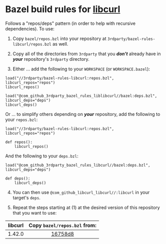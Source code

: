# Bazel build rules for [libcurl](https://github.com/curl/curl)

Follows a "repos/deps" pattern (in order to help with recursive dependencies). To use:

1. Copy `bazel/repos.bzl` into your repository at `3rdparty/bazel-rules-libcurl/repos.bzl` as well.

2. Copy all of the directories from `3rdparty` that you ***don't*** already have in ***your*** repository's `3rdparty` directory.

3. Either ... add the following to your `WORKSPACE` (or `WORKSPACE.bazel`):

```bazel
load("//3rdparty/bazel-rules-libcurl:repos.bzl", libcurl_repos="repos")
libcurl_repos()

load("@com_github_3rdparty_bazel_rules_liblibcurl//bazel:deps.bzl", libcurl_deps="deps")
libcurl_deps()
```

Or ... to simplify others depending on ***your*** repository, add the following to your `repos.bzl`:

```bazel
load("//3rdparty/bazel-rules-libcurl:repos.bzl", libcurl_repos="repos")

def repos():
    libcurl_repos()
```

And the following to your `deps.bzl`:

```bazel
load("@com_github_3rdparty_bazel_rules_libcurl//bazel:deps.bzl", libcurl_deps="deps")

def deps():
    libcurl_deps()
```

4. You can then use `@com_github_libcurl_libcurl//:libcurl` in your target's `deps`.

5. Repeat the steps starting at (1) at the desired version of this repository that you want to use:

| libcurl | Copy `bazel/repos.bzl` from: |
| :---: | :--------------------------: |
| 1.42.0 | [16758d8](https://github.com/3rdparty/bazel-rules-libcurl/tree/16758d840b7abf529943e78bc7afa2a7e5381dc0) |
